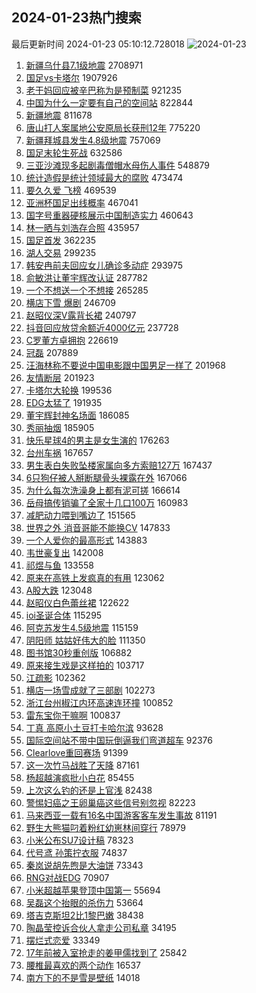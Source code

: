 ## 2024-01-23热门搜索 
最后更新时间 2024-01-23 05:10:12.728018 
![2024-01-23](https://imgs-storage.s3.us-east-005.backblazeb2.com/20240123/2024-01-23.png?versionId=4_z8fbbed132d73df8689c40f13_f105fdff599a226d6_d20240122_m211012_c005_v0501005_t0057_u01705957812658) 
1. [新疆乌什县7.1级地震](https://s.weibo.com/weibo?q=%23%E6%96%B0%E7%96%86%E4%B9%8C%E4%BB%80%E5%8E%BF7.1%E7%BA%A7%E5%9C%B0%E9%9C%87%23&t=31&band_rank=1&Refer=top) 2708971
1. [国足vs卡塔尔](https://s.weibo.com/weibo?q=%23%E5%9B%BD%E8%B6%B3vs%E5%8D%A1%E5%A1%94%E5%B0%94%23&t=31&band_rank=1&Refer=top) 1907926
1. [老干妈回应被辛巴称为是预制菜](https://s.weibo.com/weibo?q=%23%E8%80%81%E5%B9%B2%E5%A6%88%E5%9B%9E%E5%BA%94%E8%A2%AB%E8%BE%9B%E5%B7%B4%E7%A7%B0%E4%B8%BA%E6%98%AF%E9%A2%84%E5%88%B6%E8%8F%9C%23&t=31&band_rank=2&Refer=top) 921235
1. [中国为什么一定要有自己的空间站](https://s.weibo.com/weibo?q=%23%E4%B8%AD%E5%9B%BD%E4%B8%BA%E4%BB%80%E4%B9%88%E4%B8%80%E5%AE%9A%E8%A6%81%E6%9C%89%E8%87%AA%E5%B7%B1%E7%9A%84%E7%A9%BA%E9%97%B4%E7%AB%99%23&t=31&band_rank=3&Refer=top) 822844
1. [新疆地震](https://s.weibo.com/weibo?q=%E6%96%B0%E7%96%86%E5%9C%B0%E9%9C%87&t=31&band_rank=2&Refer=top) 811678
1. [唐山打人案属地公安原局长获刑12年](https://s.weibo.com/weibo?q=%23%E5%94%90%E5%B1%B1%E6%89%93%E4%BA%BA%E6%A1%88%E5%B1%9E%E5%9C%B0%E5%85%AC%E5%AE%89%E5%8E%9F%E5%B1%80%E9%95%BF%E8%8E%B7%E5%88%9112%E5%B9%B4%23&t=31&band_rank=4&Refer=top) 775220
1. [新疆拜城县发生4.8级地震](https://s.weibo.com/weibo?q=%23%E6%96%B0%E7%96%86%E6%8B%9C%E5%9F%8E%E5%8E%BF%E5%8F%91%E7%94%9F4.8%E7%BA%A7%E5%9C%B0%E9%9C%87%23&t=31&band_rank=2&Refer=top) 757069
1. [国足末轮生死战](https://s.weibo.com/weibo?q=%E5%9B%BD%E8%B6%B3%E6%9C%AB%E8%BD%AE%E7%94%9F%E6%AD%BB%E6%88%98&t=31&band_rank=33&Refer=top) 632586
1. [三亚沙滩现多起剧毒僧帽水母伤人事件](https://s.weibo.com/weibo?q=%23%E4%B8%89%E4%BA%9A%E6%B2%99%E6%BB%A9%E7%8E%B0%E5%A4%9A%E8%B5%B7%E5%89%A7%E6%AF%92%E5%83%A7%E5%B8%BD%E6%B0%B4%E6%AF%8D%E4%BC%A4%E4%BA%BA%E4%BA%8B%E4%BB%B6%23&t=31&band_rank=5&Refer=top) 548879
1. [统计造假是统计领域最大的腐败](https://s.weibo.com/weibo?q=%23%E7%BB%9F%E8%AE%A1%E9%80%A0%E5%81%87%E6%98%AF%E7%BB%9F%E8%AE%A1%E9%A2%86%E5%9F%9F%E6%9C%80%E5%A4%A7%E7%9A%84%E8%85%90%E8%B4%A5%23&t=31&band_rank=6&Refer=top) 473474
1. [要久久爱 飞榜](https://s.weibo.com/weibo?q=%E8%A6%81%E4%B9%85%E4%B9%85%E7%88%B1%20%E9%A3%9E%E6%A6%9C&t=31&band_rank=7&Refer=top) 469539
1. [亚洲杯国足出线概率](https://s.weibo.com/weibo?q=%23%E4%BA%9A%E6%B4%B2%E6%9D%AF%E5%9B%BD%E8%B6%B3%E5%87%BA%E7%BA%BF%E6%A6%82%E7%8E%87%23&t=31&band_rank=16&Refer=top) 467041
1. [国字号重器硬核展示中国制造实力](https://s.weibo.com/weibo?q=%23%E5%9B%BD%E5%AD%97%E5%8F%B7%E9%87%8D%E5%99%A8%E7%A1%AC%E6%A0%B8%E5%B1%95%E7%A4%BA%E4%B8%AD%E5%9B%BD%E5%88%B6%E9%80%A0%E5%AE%9E%E5%8A%9B%23&t=31&band_rank=3&Refer=top) 460643
1. [林一晒与刘浩存合照](https://s.weibo.com/weibo?q=%23%E6%9E%97%E4%B8%80%E6%99%92%E4%B8%8E%E5%88%98%E6%B5%A9%E5%AD%98%E5%90%88%E7%85%A7%23&t=31&band_rank=8&Refer=top) 435957
1. [国足首发](https://s.weibo.com/weibo?q=%E5%9B%BD%E8%B6%B3%E9%A6%96%E5%8F%91&t=31&band_rank=34&Refer=top) 362235
1. [湖人交易](https://s.weibo.com/weibo?q=%E6%B9%96%E4%BA%BA%E4%BA%A4%E6%98%93&t=31&band_rank=9&Refer=top) 299235
1. [韩安冉前夫回应女儿确诊多动症](https://s.weibo.com/weibo?q=%23%E9%9F%A9%E5%AE%89%E5%86%89%E5%89%8D%E5%A4%AB%E5%9B%9E%E5%BA%94%E5%A5%B3%E5%84%BF%E7%A1%AE%E8%AF%8A%E5%A4%9A%E5%8A%A8%E7%97%87%23&t=31&band_rank=10&Refer=top) 293975
1. [俞敏洪让董宇辉改认证](https://s.weibo.com/weibo?q=%23%E4%BF%9E%E6%95%8F%E6%B4%AA%E8%AE%A9%E8%91%A3%E5%AE%87%E8%BE%89%E6%94%B9%E8%AE%A4%E8%AF%81%23&t=31&band_rank=11&Refer=top) 287782
1. [一个不想送一个不想接](https://s.weibo.com/weibo?q=%23%E4%B8%80%E4%B8%AA%E4%B8%8D%E6%83%B3%E9%80%81%E4%B8%80%E4%B8%AA%E4%B8%8D%E6%83%B3%E6%8E%A5%23&t=31&band_rank=12&Refer=top) 265285
1. [横店下雪 爆剧](https://s.weibo.com/weibo?q=%E6%A8%AA%E5%BA%97%E4%B8%8B%E9%9B%AA%20%E7%88%86%E5%89%A7&t=31&band_rank=13&Refer=top) 246709
1. [赵昭仪深V露背长裙](https://s.weibo.com/weibo?q=%23%E8%B5%B5%E6%98%AD%E4%BB%AA%E6%B7%B1V%E9%9C%B2%E8%83%8C%E9%95%BF%E8%A3%99%23&t=31&band_rank=14&Refer=top) 240797
1. [抖音回应放贷余额近4000亿元](https://s.weibo.com/weibo?q=%23%E6%8A%96%E9%9F%B3%E5%9B%9E%E5%BA%94%E6%94%BE%E8%B4%B7%E4%BD%99%E9%A2%9D%E8%BF%914000%E4%BA%BF%E5%85%83%23&t=31&band_rank=15&Refer=top) 237728
1. [C罗董方卓拥抱](https://s.weibo.com/weibo?q=%23C%E7%BD%97%E8%91%A3%E6%96%B9%E5%8D%93%E6%8B%A5%E6%8A%B1%23&t=31&band_rank=16&Refer=top) 226619
1. [冠磊](https://s.weibo.com/weibo?q=%E5%86%A0%E7%A3%8A&t=31&band_rank=30&Refer=top) 207889
1. [汪海林称不要说中国电影跟中国男足一样了](https://s.weibo.com/weibo?q=%23%E6%B1%AA%E6%B5%B7%E6%9E%97%E7%A7%B0%E4%B8%8D%E8%A6%81%E8%AF%B4%E4%B8%AD%E5%9B%BD%E7%94%B5%E5%BD%B1%E8%B7%9F%E4%B8%AD%E5%9B%BD%E7%94%B7%E8%B6%B3%E4%B8%80%E6%A0%B7%E4%BA%86%23&t=31&band_rank=34&Refer=top) 201968
1. [友情断层](https://s.weibo.com/weibo?q=%E5%8F%8B%E6%83%85%E6%96%AD%E5%B1%82&t=31&band_rank=17&Refer=top) 201923
1. [卡塔尔大轮换](https://s.weibo.com/weibo?q=%E5%8D%A1%E5%A1%94%E5%B0%94%E5%A4%A7%E8%BD%AE%E6%8D%A2&t=31&band_rank=30&Refer=top) 199536
1. [EDG太猛了](https://s.weibo.com/weibo?q=%23EDG%E5%A4%AA%E7%8C%9B%E4%BA%86%23&t=31&band_rank=18&Refer=top) 191935
1. [董宇辉封神名场面](https://s.weibo.com/weibo?q=%E8%91%A3%E5%AE%87%E8%BE%89%E5%B0%81%E7%A5%9E%E5%90%8D%E5%9C%BA%E9%9D%A2&t=31&band_rank=20&Refer=top) 186085
1. [秀丽抽烟](https://s.weibo.com/weibo?q=%E7%A7%80%E4%B8%BD%E6%8A%BD%E7%83%9F&t=31&band_rank=39&Refer=top) 185905
1. [快乐星球4的男主是女生演的](https://s.weibo.com/weibo?q=%E5%BF%AB%E4%B9%90%E6%98%9F%E7%90%834%E7%9A%84%E7%94%B7%E4%B8%BB%E6%98%AF%E5%A5%B3%E7%94%9F%E6%BC%94%E7%9A%84&t=31&band_rank=19&Refer=top) 176263
1. [台州车祸](https://s.weibo.com/weibo?q=%E5%8F%B0%E5%B7%9E%E8%BD%A6%E7%A5%B8&t=31&band_rank=21&Refer=top) 167657
1. [男生表白失败坠楼家属向多方索赔127万](https://s.weibo.com/weibo?q=%23%E7%94%B7%E7%94%9F%E8%A1%A8%E7%99%BD%E5%A4%B1%E8%B4%A5%E5%9D%A0%E6%A5%BC%E5%AE%B6%E5%B1%9E%E5%90%91%E5%A4%9A%E6%96%B9%E7%B4%A2%E8%B5%94127%E4%B8%87%23&t=31&band_rank=22&Refer=top) 167437
1. [6只狗仔被人掰断腿骨头裸露在外](https://s.weibo.com/weibo?q=%236%E5%8F%AA%E7%8B%97%E4%BB%94%E8%A2%AB%E4%BA%BA%E6%8E%B0%E6%96%AD%E8%85%BF%E9%AA%A8%E5%A4%B4%E8%A3%B8%E9%9C%B2%E5%9C%A8%E5%A4%96%23&t=31&band_rank=32&Refer=top) 167066
1. [为什么每次洗澡身上都有泥可搓](https://s.weibo.com/weibo?q=%23%E4%B8%BA%E4%BB%80%E4%B9%88%E6%AF%8F%E6%AC%A1%E6%B4%97%E6%BE%A1%E8%BA%AB%E4%B8%8A%E9%83%BD%E6%9C%89%E6%B3%A5%E5%8F%AF%E6%90%93%23&t=31&band_rank=23&Refer=top) 166614
1. [岳母搞传销骗了全家十几口100万](https://s.weibo.com/weibo?q=%23%E5%B2%B3%E6%AF%8D%E6%90%9E%E4%BC%A0%E9%94%80%E9%AA%97%E4%BA%86%E5%85%A8%E5%AE%B6%E5%8D%81%E5%87%A0%E5%8F%A3100%E4%B8%87%23&t=31&band_rank=24&Refer=top) 160983
1. [减肥动力喂到嘴边了](https://s.weibo.com/weibo?q=%E5%87%8F%E8%82%A5%E5%8A%A8%E5%8A%9B%E5%96%82%E5%88%B0%E5%98%B4%E8%BE%B9%E4%BA%86&t=31&band_rank=25&Refer=top) 151565
1. [世界之外 消音哥能不能换CV](https://s.weibo.com/weibo?q=%E4%B8%96%E7%95%8C%E4%B9%8B%E5%A4%96%20%E6%B6%88%E9%9F%B3%E5%93%A5%E8%83%BD%E4%B8%8D%E8%83%BD%E6%8D%A2CV&t=31&band_rank=26&Refer=top) 147833
1. [一个人爱你的最高形式](https://s.weibo.com/weibo?q=%E4%B8%80%E4%B8%AA%E4%BA%BA%E7%88%B1%E4%BD%A0%E7%9A%84%E6%9C%80%E9%AB%98%E5%BD%A2%E5%BC%8F&t=31&band_rank=27&Refer=top) 143883
1. [韦世豪复出](https://s.weibo.com/weibo?q=%E9%9F%A6%E4%B8%96%E8%B1%AA%E5%A4%8D%E5%87%BA&t=31&band_rank=28&Refer=top) 142008
1. [祁煜与鱼](https://s.weibo.com/weibo?q=%E7%A5%81%E7%85%9C%E4%B8%8E%E9%B1%BC&t=31&band_rank=29&Refer=top) 133558
1. [原来在高铁上发疯真的有用](https://s.weibo.com/weibo?q=%E5%8E%9F%E6%9D%A5%E5%9C%A8%E9%AB%98%E9%93%81%E4%B8%8A%E5%8F%91%E7%96%AF%E7%9C%9F%E7%9A%84%E6%9C%89%E7%94%A8&t=31&band_rank=31&Refer=top) 123062
1. [A股大跌](https://s.weibo.com/weibo?q=%23A%E8%82%A1%E5%A4%A7%E8%B7%8C%23&t=31&band_rank=32&Refer=top) 123048
1. [赵昭仪白色蕾丝裙](https://s.weibo.com/weibo?q=%23%E8%B5%B5%E6%98%AD%E4%BB%AA%E7%99%BD%E8%89%B2%E8%95%BE%E4%B8%9D%E8%A3%99%23&t=31&band_rank=33&Refer=top) 122622
1. [ioi圣诞合体](https://s.weibo.com/weibo?q=%23ioi%E5%9C%A3%E8%AF%9E%E5%90%88%E4%BD%93%23&t=31&band_rank=35&Refer=top) 115295
1. [阿克苏发生4.5级地震](https://s.weibo.com/weibo?q=%E9%98%BF%E5%85%8B%E8%8B%8F%E5%8F%91%E7%94%9F4.5%E7%BA%A7%E5%9C%B0%E9%9C%87&t=31&band_rank=50&Refer=top) 115159
1. [阴阳师 姑姑好伟大的脸](https://s.weibo.com/weibo?q=%E9%98%B4%E9%98%B3%E5%B8%88%20%E5%A7%91%E5%A7%91%E5%A5%BD%E4%BC%9F%E5%A4%A7%E7%9A%84%E8%84%B8&t=31&band_rank=36&Refer=top) 111350
1. [图书馆30秒重创版](https://s.weibo.com/weibo?q=%E5%9B%BE%E4%B9%A6%E9%A6%8630%E7%A7%92%E9%87%8D%E5%88%9B%E7%89%88&t=31&band_rank=50&Refer=top) 106882
1. [原来接生戏是这样拍的](https://s.weibo.com/weibo?q=%23%E5%8E%9F%E6%9D%A5%E6%8E%A5%E7%94%9F%E6%88%8F%E6%98%AF%E8%BF%99%E6%A0%B7%E6%8B%8D%E7%9A%84%23&t=31&band_rank=37&Refer=top) 103717
1. [江疏影](https://s.weibo.com/weibo?q=%E6%B1%9F%E7%96%8F%E5%BD%B1&t=31&band_rank=38&Refer=top) 102362
1. [横店一场雪成就了三部剧](https://s.weibo.com/weibo?q=%E6%A8%AA%E5%BA%97%E4%B8%80%E5%9C%BA%E9%9B%AA%E6%88%90%E5%B0%B1%E4%BA%86%E4%B8%89%E9%83%A8%E5%89%A7&t=31&band_rank=39&Refer=top) 102273
1. [浙江台州椒江内环高速连环撞](https://s.weibo.com/weibo?q=%23%E6%B5%99%E6%B1%9F%E5%8F%B0%E5%B7%9E%E6%A4%92%E6%B1%9F%E5%86%85%E7%8E%AF%E9%AB%98%E9%80%9F%E8%BF%9E%E7%8E%AF%E6%92%9E%23&t=31&band_rank=40&Refer=top) 100852
1. [雷东宝你干嘛啊](https://s.weibo.com/weibo?q=%E9%9B%B7%E4%B8%9C%E5%AE%9D%E4%BD%A0%E5%B9%B2%E5%98%9B%E5%95%8A&t=31&band_rank=41&Refer=top) 100837
1. [丁真 高原小土豆打卡哈尔滨](https://s.weibo.com/weibo?q=%E4%B8%81%E7%9C%9F%20%E9%AB%98%E5%8E%9F%E5%B0%8F%E5%9C%9F%E8%B1%86%E6%89%93%E5%8D%A1%E5%93%88%E5%B0%94%E6%BB%A8&t=31&band_rank=42&Refer=top) 93628
1. [国际空间站不带中国玩倒逼我们弯道超车](https://s.weibo.com/weibo?q=%23%E5%9B%BD%E9%99%85%E7%A9%BA%E9%97%B4%E7%AB%99%E4%B8%8D%E5%B8%A6%E4%B8%AD%E5%9B%BD%E7%8E%A9%E5%80%92%E9%80%BC%E6%88%91%E4%BB%AC%E5%BC%AF%E9%81%93%E8%B6%85%E8%BD%A6%23&t=31&band_rank=44&Refer=top) 92376
1. [Clearlove重回赛场](https://s.weibo.com/weibo?q=%23Clearlove%E9%87%8D%E5%9B%9E%E8%B5%9B%E5%9C%BA%23&t=31&band_rank=43&Refer=top) 91399
1. [这一次竹马战胜了天降](https://s.weibo.com/weibo?q=%23%E8%BF%99%E4%B8%80%E6%AC%A1%E7%AB%B9%E9%A9%AC%E6%88%98%E8%83%9C%E4%BA%86%E5%A4%A9%E9%99%8D%23&t=31&band_rank=19&Refer=top) 87161
1. [杨超越演疯批小白花](https://s.weibo.com/weibo?q=%E6%9D%A8%E8%B6%85%E8%B6%8A%E6%BC%94%E7%96%AF%E6%89%B9%E5%B0%8F%E7%99%BD%E8%8A%B1&t=31&band_rank=45&Refer=top) 85455
1. [上次这么钓的还是上官浅](https://s.weibo.com/weibo?q=%E4%B8%8A%E6%AC%A1%E8%BF%99%E4%B9%88%E9%92%93%E7%9A%84%E8%BF%98%E6%98%AF%E4%B8%8A%E5%AE%98%E6%B5%85&t=31&band_rank=46&Refer=top) 82438
1. [警惕妇癌之王卵巢癌这些信号别忽视](https://s.weibo.com/weibo?q=%23%E8%AD%A6%E6%83%95%E5%A6%87%E7%99%8C%E4%B9%8B%E7%8E%8B%E5%8D%B5%E5%B7%A2%E7%99%8C%E8%BF%99%E4%BA%9B%E4%BF%A1%E5%8F%B7%E5%88%AB%E5%BF%BD%E8%A7%86%23&t=31&band_rank=19&Refer=top) 82223
1. [马来西亚一载有16名中国游客客车发生事故](https://s.weibo.com/weibo?q=%23%E9%A9%AC%E6%9D%A5%E8%A5%BF%E4%BA%9A%E4%B8%80%E8%BD%BD%E6%9C%8916%E5%90%8D%E4%B8%AD%E5%9B%BD%E6%B8%B8%E5%AE%A2%E5%AE%A2%E8%BD%A6%E5%8F%91%E7%94%9F%E4%BA%8B%E6%95%85%23&t=31&band_rank=47&Refer=top) 81191
1. [野生大熊猫叼着粉红幼崽林间穿行](https://s.weibo.com/weibo?q=%23%E9%87%8E%E7%94%9F%E5%A4%A7%E7%86%8A%E7%8C%AB%E5%8F%BC%E7%9D%80%E7%B2%89%E7%BA%A2%E5%B9%BC%E5%B4%BD%E6%9E%97%E9%97%B4%E7%A9%BF%E8%A1%8C%23&t=31&band_rank=48&Refer=top) 78979
1. [小米公布SU7设计稿](https://s.weibo.com/weibo?q=%23%E5%B0%8F%E7%B1%B3%E5%85%AC%E5%B8%83SU7%E8%AE%BE%E8%AE%A1%E7%A8%BF%23&t=31&band_rank=49&Refer=top) 78323
1. [代号鸢 孙策拧衣服](https://s.weibo.com/weibo?q=%E4%BB%A3%E5%8F%B7%E9%B8%A2%20%E5%AD%99%E7%AD%96%E6%8B%A7%E8%A1%A3%E6%9C%8D&t=31&band_rank=35&Refer=top) 74837
1. [秦岚说胡先煦是大油饼](https://s.weibo.com/weibo?q=%23%E7%A7%A6%E5%B2%9A%E8%AF%B4%E8%83%A1%E5%85%88%E7%85%A6%E6%98%AF%E5%A4%A7%E6%B2%B9%E9%A5%BC%23&t=31&band_rank=36&Refer=top) 73343
1. [RNG对战EDG](https://s.weibo.com/weibo?q=%23RNG%E5%AF%B9%E6%88%98EDG%23&t=31&band_rank=50&Refer=top) 70907
1. [小米超越苹果登顶中国第一](https://s.weibo.com/weibo?q=%23%E5%B0%8F%E7%B1%B3%E8%B6%85%E8%B6%8A%E8%8B%B9%E6%9E%9C%E7%99%BB%E9%A1%B6%E4%B8%AD%E5%9B%BD%E7%AC%AC%E4%B8%80%23&t=31&band_rank=42&Refer=top) 55694
1. [吴磊这个抬眼的杀伤力](https://s.weibo.com/weibo?q=%E5%90%B4%E7%A3%8A%E8%BF%99%E4%B8%AA%E6%8A%AC%E7%9C%BC%E7%9A%84%E6%9D%80%E4%BC%A4%E5%8A%9B&t=31&band_rank=39&Refer=top) 53664
1. [塔吉克斯坦2比1黎巴嫩](https://s.weibo.com/weibo?q=%23%E5%A1%94%E5%90%89%E5%85%8B%E6%96%AF%E5%9D%A62%E6%AF%941%E9%BB%8E%E5%B7%B4%E5%AB%A9%23&t=31&band_rank=32&Refer=top) 38438
1. [陶晶莹控诉合伙人拿走公司私章](https://s.weibo.com/weibo?q=%23%E9%99%B6%E6%99%B6%E8%8E%B9%E6%8E%A7%E8%AF%89%E5%90%88%E4%BC%99%E4%BA%BA%E6%8B%BF%E8%B5%B0%E5%85%AC%E5%8F%B8%E7%A7%81%E7%AB%A0%23&t=31&band_rank=47&Refer=top) 34195
1. [摆烂式恋爱](https://s.weibo.com/weibo?q=%23%E6%91%86%E7%83%82%E5%BC%8F%E6%81%8B%E7%88%B1%23&t=31&band_rank=50&Refer=top) 33349
1. [17年前被入室抢走的姜甲儒找到了](https://s.weibo.com/weibo?q=%2317%E5%B9%B4%E5%89%8D%E8%A2%AB%E5%85%A5%E5%AE%A4%E6%8A%A2%E8%B5%B0%E7%9A%84%E5%A7%9C%E7%94%B2%E5%84%92%E6%89%BE%E5%88%B0%E4%BA%86%23&t=31&band_rank=18&Refer=top) 25842
1. [腰椎最喜欢的两个动作](https://s.weibo.com/weibo?q=%E8%85%B0%E6%A4%8E%E6%9C%80%E5%96%9C%E6%AC%A2%E7%9A%84%E4%B8%A4%E4%B8%AA%E5%8A%A8%E4%BD%9C&t=31&band_rank=46&Refer=top) 16537
1. [南方下的不是雪是壁纸](https://s.weibo.com/weibo?q=%23%E5%8D%97%E6%96%B9%E4%B8%8B%E7%9A%84%E4%B8%8D%E6%98%AF%E9%9B%AA%E6%98%AF%E5%A3%81%E7%BA%B8%23&t=31&band_rank=43&Refer=top) 14018
